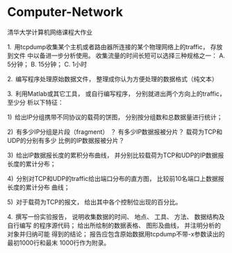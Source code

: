 # Computer-Network
清华大学计算机网络课程大作业

1.  用tcpdump收集某个主机或者路由器所连接的某个物理网络上的traffic， 存放到文件
中以备进一步分析使用。 收集流量的时间长短可以选择三种规格之一： A.	5分钟； B.	
15分钟； C.	1小时

2.  编写程序处理原始数据文件， 整理成你认为方便处理的数据格式（纯文本）

3.  利用Matlab或其它工具， 或自行编写程序， 分别就进出两个方向上的traffic， 至少分
析以下特征：

1)  给出IP分组携带不同协议的载荷的饼图， 分别按分组数和总数据量进行统计；

2)  有多少IP分组是片段（fragment） ？ 有多少IP数据报被分片？ 载荷为TCP和UDP的分别有多少
比例的IP数据报被分片？

3)  给出IP数据报长度的累积分布曲线， 并分别比较载荷为TCP和UDP的IP数据报长度的累计分布；

4)  分别对TCP和UDP的traffic给出端口分布的直方图， 比较前10名端口上数据报长度的累计分布
曲线；

5)  对于载荷为TCP的报文， 给出其中各个控制位出现的百分比。

4.  撰写一份实验报告， 说明收集数据的时间、 地点、 工具、 方法、 数据结构及自行编写
的程序源代码； 给出所绘制的数据表格、 图形及曲线， 并注明分析的对象并归纳可能
得到的结论； 报告应包含原始数据用tcpdump不带-x参数读出的最初1000行和最末
1000行作为附录。
